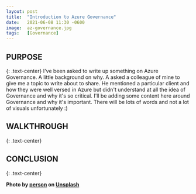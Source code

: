 ```yaml
---
layout: post
title:  "Introduction to Azure Governance"
date:   2021-06-08 11:30 -0600
image:  az-governance.jpg
tags:   [Governance]
---
```


## PURPOSE
{: .text-center}
I've been asked to write up something on Azure Governance. A little background on why. A asked a colleague of mine to give me a topic to write about to share. He mentioned a particular client and how they were well versed in Azure but didn't understand at all the idea of Governance and why it's so critical. I'll be adding some content here around Governance and why it's important. There will be lots of words and not a lot of visuals unfortunately :)

## WALKTHROUGH 
{: .text-center}

## CONCLUSION
{: .text-center}

**Photo by [person](https://unsplash.com/) on [Unsplash](https://unsplash.com/photos/)**